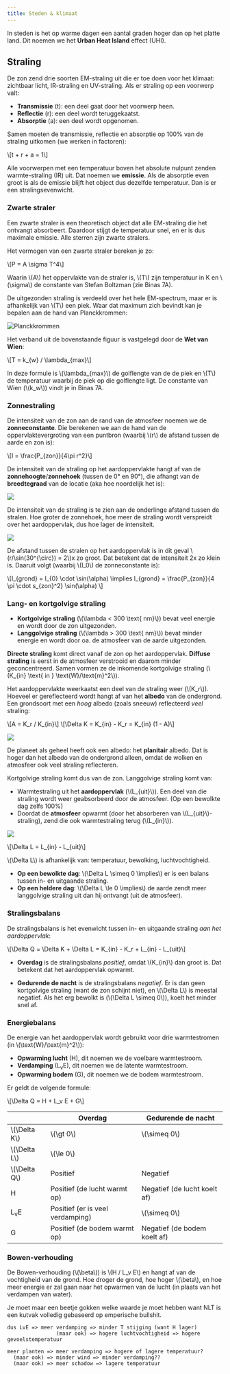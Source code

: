 ```yaml
---
title: Steden & klimaat
---
```


In steden is het op warme dagen een aantal graden hoger dan op het platte land. Dit noemen we het **Urban Heat Island** effect (UHI).

## Straling

De zon zend drie soorten EM-straling uit die er toe doen voor het klimaat: zichtbaar licht, IR-straling en UV-straling. Als er straling op een voorwerp valt:

- **Transmissie** (t): een deel gaat door het voorwerp heen.
- **Reflectie** (r): een deel wordt teruggekaatst.
- **Absorptie** (a): een deel wordt opgenomen.

Samen moeten de transmissie, reflectie en absorptie op 100% van de straling uitkomen (we werken in factoren):

\\[t + r + a = 1\\]

Alle voorwerpen met een temperatuur boven het absolute nulpunt zenden warmte-straling (IR) uit. Dat noemen we **emissie**. Als de absorptie even groot is als de emissie blijft het object dus dezelfde temperatuur. Dan is er een stralingsevenwicht.

### Zwarte straler

Een zwarte straler is een theoretisch object dat alle EM-straling die het ontvangt absorbeert. Daardoor stijgt de temperatuur snel, en er is dus maximale emissie. Alle sterren zijn zwarte stralers.

Het vermogen van een zwarte straler bereken je zo:

\\[P = A \sigma T^4\\]

Waarin \\(A\\) het oppervlakte van de straler is, \\(T\\) zijn temperatuur in K en \\(\sigma\\) de constante van Stefan Boltzman (zie Binas 7A).

De uitgezonden straling is verdeeld over het hele EM-spectrum, maar er is afhankelijk van \\(T\\) een piek. Waar dat maximum zich bevindt kan je bepalen aan de hand van Planckkrommen:

![Planckkrommen](planckkromme.webp)

Het verband uit de bovenstaande figuur is vastgelegd door de **Wet van Wien**:

\\[T = k_{w} / \lambda_{max}\\]

In deze formule is \\(\lambda\_{max}\\) de golflengte van de de piek en \\(T\\) de temperatuur waarbij de piek op die golflengte ligt. De constante van Wien (\\(k_w\\)) vindt je in Binas 7A.

### Zonnestraling

De intensiteit van de zon aan de rand van de atmosfeer noemen we de **zonneconstante**. Die berekenen we aan de hand van de oppervlaktevergroting van een puntbron (waarbij \\(r\\) de afstand tussen de aarde en zon is):

\\[I = \frac{P_{zon}}{4\pi r^2}\\]

De intensiteit van de straling op het aardoppervlakte hangt af van de **zonnehoogte**/**zonnehoek** (tussen de 0&deg; en 90&deg;), die afhangt van de **breedtegraad** van de locatie (aka hoe noordelijk het is):

![](zonnehoek.png)

De intensiteit van de straling is te zien aan de onderlinge afstand tussen de stralen. <!-- Aan de rand van de atmosfeer is dit \\(r\\). --> Hoe groter de zonnehoek, hoe meer de straling wordt verspreidt over het aardoppervlak, dus hoe lager de intensiteit.

![](gonio2.png)

De afstand tussen de stralen op het aardoppervlak is in dit geval \\(r/\sin(30^{\circ}) = 2\\)x zo groot. Dat betekent dat de intensiteit 2x zo klein is. Daaruit volgt (waarbij \\(I_0\\) de zonneconstante is):

\\[I_{grond} = I_{0} \cdot \sin(\alpha) \implies I_{grond} = \frac{P_{zon}}{4 \pi \cdot s_{zon}^2} \sin(\alpha) \\]

### Lang- en kortgolvige straling

- **Kortgolvige straling** (\\(\lambda < 300 \text{ nm}\\)) bevat veel energie en wordt door de zon uitgezonden.
- **Langgolvige straling** (\\(\lambda > 300 \text{ nm}\\)) bevat minder energie en wordt door oa. de atmosfeer van de aarde uitgezonden.

**Directe straling** komt direct vanaf de zon op het aardoppervlak. **Diffuse straling** is eerst in de atmosfeer verstrooid en daarom minder geconcentreerd. Samen vormen ze de inkomende kortgolvige straling (\\(K\_{in} \text{ in } \text{W}/\text{m}^2\\)).

Het aardoppervlakte weerkaatst een deel van de straling weer (\\(K_r\\)). Hoeveel er gereflecteerd wordt hangt af van het **albedo** van de ondergrond. Een grondsoort met een _hoog_ albedo (zoals sneeuw) reflecteerd _veel_ straling:

\\[A = K_r / K_{in}\\]
\\[\Delta K = K_{in} - K_r = K_{in} (1 - A)\\]

![](kortgolvig.png)

De planeet als geheel heeft ook een albedo: het **planitair** albedo. Dat is hoger dan het albedo van de ondergrond alleen, omdat de wolken en atmosfeer ook veel straling reflecteren.

Kortgolvige straling komt dus van de zon. Langgolvige straling komt van:

- Warmtestraling uit het **aardoppervlak** (\\(L_{uit}\\)). Een deel van die straling wordt weer geabsorbeerd door de atmosfeer. (Op een bewolkte dag zelfs 100%)
- Doordat de **atmosfeer** opwarmt (door het absorberen van \\(L_{uit}\\)-straling), zend die ook warmtestraling terug (\\(L_{in}\\)).

![](langgolvig.png)

\\[\Delta L = L_{in} - L_{uit}\\]

\\(\Delta L\\) is afhankelijk van: temperatuur, bewolking, luchtvochtigheid.

- **Op een bewolkte dag**: \\(\Delta L \simeq 0 \implies\\) er is een balans tussen in- en uitgaande straling.
- **Op een heldere dag**: \\(\Delta L \le 0 \implies\\) de aarde zendt meer langgolvige straling uit dan hij ontvangt (uit de atmosfeer).

### Stralingsbalans

De stralingsbalans is het evenwicht tussen in- en uitgaande straling _aan het aardoppervlak_:

\\[\Delta Q = \Delta K + \Delta L = K_{in} - K_r + L_{in} - L_{uit}\\]

- **Overdag** is de stralingsbalans _positief_, omdat \\(K_{in}\\) dan groot is. Dat betekent dat het aardoppervlak opwarmt. 

- **Gedurende de nacht** is de stralingsbalans _negatief_. Er is dan geen kortgolvige straling (want de zon schijnt niet), en \\(\Delta L\\) is meestal negatief. Als het erg bewolkt is (\\(\Delta L \simeq 0\\)), koelt het minder snel af.

### Energiebalans

De energie van het aardoppervlak wordt gebruikt voor drie warmtestromen (in \\(\text{W}/\text{m}^2\\)):

- **Opwarming lucht** (H), dit noemen we de voelbare warmtestroom.
- **Verdamping** (L<sub>v</sub>E), dit noemen we de latente warmtestroom.
- **Opwarming bodem** (G), dit noemen we de bodem warmtestroom.

Er geldt de volgende formule:

\\[\Delta Q = H + L_v E + G\\]

<table><thead>
  <tr>
    <th>&nbsp;&nbsp;&nbsp;&nbsp;&nbsp;&nbsp;&nbsp;&nbsp;&nbsp;&nbsp;&nbsp;&nbsp;&nbsp;</th>
    <th>Overdag</th>
    <th>Gedurende de nacht</th>
  </tr></thead>
<tbody>
  <tr>
    <td>\(\Delta K\)</td>
    <td>\(\gt 0\)</td>
    <td>\(\simeq 0\)</td>
  </tr>
  <tr>
    <td>\(\Delta L\)</td>
    <td colspan="2">\(\le 0\)</td>
  </tr>
  <tr>
    <td>\(\Delta Q\)</td>
    <td>Positief</td>
    <td>Negatief</td>
  </tr>
  <tr>
    <td>H</td>
    <td>Positief (de lucht warmt op)</td>
    <td>Negatief (de lucht koelt af)</td>
  </tr>
  <tr>
    <td>L<sub>v</sub>E</td>
    <td>Positief (er is veel verdamping)</td>
    <td>\(\simeq 0\)</td>
  </tr>
  <tr>
    <td>G</td>
    <td>Positief (de bodem warmt op)</td>
    <td>Negatief (de bodem koelt af)</td>
  </tr>
</tbody>
</table>

### Bowen-verhouding

De Bowen-verhouding (\\(\beta\\)) is \\(H / L_v E\\) en hangt af van de vochtigheid van de grond. Hoe droger de grond, hoe hoger \\(\beta\\), en hoe meer energie er zal gaan naar het opwarmen van de lucht (in plaats van het verdampen van water).

Je moet maar een beetje gokken welke waarde je moet hebben want NLT is een kutvak volledig gebaseerd op emperische bullshit.

<!-- De opwarming van lucht zorgt voor een verticale luchtstroom (convectie), omdat warme lucht stijgt. Daardoor mengt de warme lucht met de koude lucht erboven, waardoor er een grenslaag ontstaat (tussen de grond en de koude lucht hoog in de atmosfeer). De hoogte van die grenslaag wordt bepaald door de grootte van \\(H\\). -->

<!--### Grondgebruik

De energiebalans is erg afhankelijk van grondgebruik, want:

- De soortelijke warmte van de grond bepaald hoe groot G is.
- De begroeiing is belangrijk omdat vegatatie zorgt voor meer verdamping.
- De vochtigheid van de grond is ook belangrijk (Bowen-verhouding).
-->

```huh
dus LvE => meer verdamping => minder T stijging (want H lager)
                (maar ook) => hogere luchtvochtigheid => hogere gevoelstemperatuur

meer planten => meer verdamping => hogere of lagere temperatuur?
  (maar ook) => minder wind => minder verdamping??
  (maar ook) => meer schadow => lagere temperatuur
```
